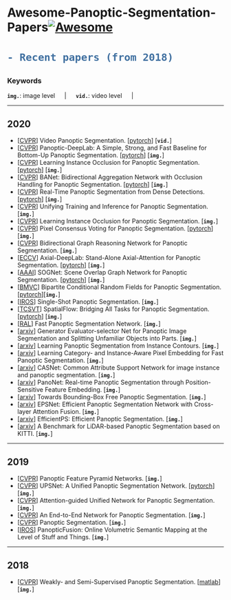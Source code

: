 # Awesome-Panoptic-Segmentation-Papers[![Awesome](https://awesome.re/badge.svg)](https://awesome.re)

<h1> 

```diff
- Recent papers (from 2018)
```

</h1>

<h3> Keywords </h3>


__`img.`__: image level  &emsp; | &emsp; __`vid.`__: video level &emsp; | &emsp; 

---
## 2020
- [[CVPR](https://arxiv.org/pdf/2006.11339v1.pdf)] Video Panoptic Segmentation. [[pytorch](https://github.com/mcahny/vps)] [__`vid.`__]
- [[CVPR](https://arxiv.org/pdf/1911.10194v3.pdf)] Panoptic-DeepLab: A Simple, Strong, and Fast Baseline for Bottom-Up Panoptic Segmentation. [[pytorch](https://github.com/bowenc0221/panoptic-deeplab)] [__`img.`__]
- [[CVPR](https://arxiv.org/pdf/1906.05896v4.pdf)] Learning Instance Occlusion for Panoptic Segmentation. [[pytorch](https://github.com/jlazarow/learning_instance_occlusion)] [__`img.`__]
- [[CVPR](https://arxiv.org/abs/2003.14031v1)] BANet: Bidirectional Aggregation Network with Occlusion Handling for Panoptic Segmentation. [[pytorch](https://github.com/Mooonside/BANet)] [__`img.`__]
- [[CVPR](https://arxiv.org/abs/1912.01202v3)] Real-Time Panoptic Segmentation from Dense Detections. [[pytorch](https://github.com/TRI-ML/realtime_panoptic)] [__`img.`__]
- [[CVPR](https://arxiv.org/abs/2001.04982)] Unifying Training and Inference for Panoptic Segmentation. [__`img.`__]
- [[CVPR](https://arxiv.org/abs/1906.05896v4)] Learning Instance Occlusion for Panoptic Segmentation. [__`img.`__]
- [[CVPR](https://arxiv.org/abs/2004.01849v1)] Pixel Consensus Voting for Panoptic Segmentation. [[pytorch](https://github.com/w-hc/pcv)] [__`img.`__]
- [[CVPR](https://arxiv.org/abs/2004.06272v1)] Bidirectional Graph Reasoning Network for Panoptic Segmentation. [__`img.`__]
- [[ECCV](https://arxiv.org/pdf/2003.07853v2.pdf)] Axial-DeepLab: Stand-Alone Axial-Attention for Panoptic Segmentation. [[pytorch](https://github.com/csrhddlam/axial-deeplab)] [__`img.`__]
- [[AAAI](https://arxiv.org/abs/1911.07527)] SOGNet: Scene Overlap Graph Network for Panoptic Segmentation. [[pytorch](https://github.com/LaoYang1994/SOGNet)] [__`img.`__]
- [[BMVC](https://arxiv.org/pdf/1912.05307.pdf)] Bipartite Conditional Random Fields for Panoptic Segmentation. [[pytorch](https://github.com/sahan-liyanaarachchi/bcrf-detectron)][__`img.`__]
- [[IROS](https://arxiv.org/pdf/1911.00764.pdf)] Single-Shot Panoptic Segmentation. [__`img.`__]
- [[TCSVT](https://arxiv.org/abs/1910.08787v3)] SpatialFlow: Bridging All Tasks for Panoptic Segmentation. [[pytorch](https://github.com/chensnathan/SpatialFlow)] [__`img.`__]
- [[RAL](https://ieeexplore.ieee.org/document/8972471)] Fast Panoptic Segmentation Network. [__`img.`__]
- [[arxiv](https://arxiv.org/pdf/1908.09108.pdf)] Generator Evaluator-selector Net for Panoptic Image Segmentation and Splitting Unfamiliar Objects into Parts. [__`img.`__]
- [[arxiv](https://arxiv.org/pdf/2010.11681.pdf)] Learning Panoptic Segmentation from Instance Contours. [__`img.`__]
- [[arxiv](https://arxiv.org/pdf/2009.13342.pdf)] Learning Category- and Instance-Aware Pixel Embedding for Fast Panoptic Segmentation. [__`img.`__]
- [[arxiv](https://arxiv.org/pdf/2008.00810.pdf)] CASNet: Common Attribute Support Network for image instance and panoptic segmentation. [__`img.`__]
- [[arxiv](https://arxiv.org/pdf/2008.00192.pdf)] PanoNet: Real-time Panoptic Segmentation through Position-Sensitive Feature Embedding. [__`img.`__]
- [[arxiv](https://arxiv.org/pdf/2002.07705.pdf)] Towards Bounding-Box Free Panoptic Segmentation. [__`img.`__]
- [[arxiv](https://arxiv.org/pdf/2003.10142.pdf)] EPSNet: Efficient Panoptic Segmentation Network with Cross-layer Attention Fusion. [__`img.`__]
- [[arxiv](https://arxiv.org/pdf/2004.02307.pdf)] EfficientPS: Efficient Panoptic Segmentation. [__`img.`__]
- [[arxiv](https://arxiv.org/pdf/2003.02371.pdf)] A Benchmark for LiDAR-based Panoptic Segmentation based on KITTI. [__`img.`__]

---
## 2019
- [[CVPR](https://arxiv.org/pdf/1901.02446v2.pdf)] Panoptic Feature Pyramid Networks. [__`img.`__]
- [[CVPR](https://arxiv.org/pdf/1901.03784v2.pdf)] UPSNet: A Unified Panoptic Segmentation Network. [[pytorch](https://github.com/uber-research/UPSNet)] [__`img.`__] 
- [[CVPR](https://arxiv.org/pdf/1812.03904v2.pdf)] Attention-guided Unified Network for Panoptic Segmentation. [__`img.`__] 
- [[CVPR](https://arxiv.org/pdf/1903.05027.pdf)] An End-to-End Network for Panoptic Segmentation. [__`img.`__] 
- [[CVPR](https://arxiv.org/pdf/1801.00868.pdf)] Panoptic Segmentation. [__`img.`__] 
- [[IROS](https://arxiv.org/pdf/1903.01177.pdf)] PanopticFusion: Online Volumetric Semantic Mapping at the Level of Stuff and Things. [__`img.`__] 
---
## 2018
- [[CVPR](https://arxiv.org/pdf/1808.03575.pdf)] Weakly- and Semi-Supervised Panoptic Segmentation. [[matlab](https://github.com/qizhuli/Weakly-Supervised-Panoptic-Segmentation)] [__`img.`__] 
